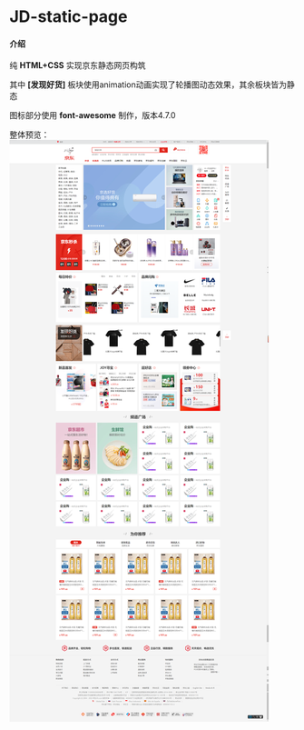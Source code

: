 # JD-static-page

#### 介绍
纯 **HTML+CSS** 实现京东静态网页构筑

其中 **[发现好货]** 板块使用animation动画实现了轮播图动态效果，其余板块皆为静态

图标部分使用 **font-awesome** 制作，版本4.7.0

整体预览：
![输入图片说明](image.png)
